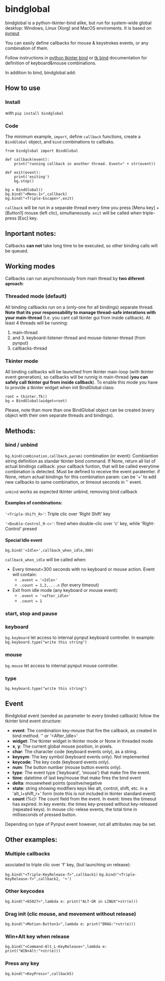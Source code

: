# bindglobal
bindglobal is a python-tkinter-bind alike, but run for system-wide global desktop: Windows, Linux (Xorg) and MacOS
enviroments. It is based on [pynput](https://pynput.readthedocs.io)

You can easily define callbacks for mouse & keystrokes events, or any combination of them.

Follow instructions in [python tkinter bind](https://effbot.org/tkinterbook/tkinter-events-and-bindings.htm) or [tk
bind](https://www.tcl.tk/man/tcl8.6/TkCmd/bind.htm) documentation for definition of keyboard&mouse combinations.

In addition to bind, bindglobal add:

**<Idle>**
**<Long>**

## How to use

### Install
with 
`pip install bindglobal`

### Code
The minimum example, `import`, define `callback` functions, create a `BindGlobal` object, and `bind` combinations to callbaks.

    from bindglobal import BindGlobal

    def callback(event): 
        print("running callback in another thread. Event=" + str(event)) 
    
    def exit(event): 
        print('exiting')
        bg.stop()
    
    bg = BindGlobal()
    bg.bind("<Menu-1>",callback) 
    bg.bind("<Triple-Escape>",exit) 
 
`callback` will be run in a separate thread every time you press [Menu key] + [Button1] mouse (left clic), simultaneously.
 `exit` will be called when triple-press [Esc] key.

## Inportant notes:

Callbacks **can not** take long time to be executed, so other binding calls will be queued.

## Working modes
Callbacks can run asynchronously from main thread by **two diferent aproach**:

### Threaded mode (default)
All binding callbacks run on a (only-one for all bindings) separate thread. **Note that its your responsability to manage
thread-safe interations with your main-thread** (I.e. you cant call tkinter gui from inside callback). 
At least 4 threads will be running: 
1. main-thread 
2. and 3. keyboard-listener-thread and mouse-listener-thread (from pynput)
4. callbacks-thread

### Tkinter mode
All binding callbacks will be launched from tkinter main-loop (with tkinter event generation), so callbacks will
be runnig in main-thread (**you can safely call tkinter gui from inside callback**). 
To enable this mode you have to provide a tkinter widget when init BindGlobal class:

    root = tkinter.Tk() 
    bg = BindGlobal(widget=root)

Please, note than more than one BindGlobal object can be created (every object with their own separate threads and bindings).

## Methods:

### bind / unbind

`bg.bind(combination,callback,param)`
combination (or event): Combiantion string definition as standar tkinter bind command. If None, return all list of actual bindings
callback: your callback funtion, that will be called everytime combination is detected. Must be defined to receive the event paratemter. if None, return actual bindings for this combination
param: can be '+' to add new callbacks to same combination, or timeout seconds in '<Idle>' event.

`unbind` works as expected tkinter unbind, removing bind callback

#### Examples of combinations:

`'<Triple-Shift_R>'`: Triple clic over 'Right Shift' key

`'<Double-Control_R-c>'`: fired when double-clic over 'c' key, while 'Right-Control' presed


#### Special Idle event

`bg.bind('<Idle>',callback_when_idle,300)`

`callback_when_idle` will be called when:
- Every timeout=300 seconds with no keyboard or mouse action. Event will contain:
  - `.event = '<Idle>'`
  - `.count = 1,2,....n` (for every timeout)
- Exit from idle mode (any keyboard or mouse event):
  - `.event = '<after_idle>'`
  - `.count = 1`


### start, stop and pause

### keyboard

`bg.keyboard` let access to internal pynput keyboard controller.
In example:
`bg.keyboard.type("write this string")`


### mouse

`bg.mouse` let access to internal pynput mouse controller.

### type
`bg.keyboard.type("write this string")`

## Event
Bindglobal event (sended as parameter to every binded callback) follow the tkinter bind event structure:
 - **event**: The combination key-mouse that fire the callback, as created in bind method. '<Idle>' or '<After_Idle>'  
 - **widget**: The tkinter widget in tkinter mode or None in threaded mode
 - **x**, **y**: The current global mouse position, in pixels.
 - **char**: The character code (keyboard events only), as a string.
 - **keysym**: The key symbol (keyboard events only). Not implemented
 - **keycode**: The key code (keyboard events only).
 - **num**: The button number (mouse button events only).
 - **type**: The event type ('keyboard', 'mouse') that make fire the event.
 - **time**: datetime of last key/mouse that make fires the bind event
 - **delta**: mousewheel points (positve/negative
 - **state**: string showing modifiers keys like alt, control, shift, etc.
            in a 'alt_l+shift_r+' form
            (note this is not included in tkinter standard event)
 - **count** (%c): The count field from the event. In <Idle> event: times the timeout has expired. In key events: the times key-pressed without key-released (repeated keys). In mouse clic-relese events, the total time in milliseconds of pressed button.   

Depending on type of Pynput event however, not all attributes may be set.


## Other examples:

### Multiple callbacks
asociated to triple clic over 'f' key, (but launching on release):

`bg.bind("<Triple-KeyRelease-f>",callback1)`
`bg.bind("<Triple-KeyRelease-f>",callback2, '+')`
    
### Other keycodes
`bg.bind("<65027>",lambda e: print("ALT-GR in LINUX"+str(e)))`

### Drag init (clic mouse, and movement without release)
`bg.bind("<Motion-Button1>",lambda e: print("DRAG:"+str(e)))`

### Win+Alt key when release
`bg.bind("<Command-Alt_L-KeyRelease>",lambda e: print("WIN+Alt:"+str(e)))`

### Press any key
`bg.bind("<KeyPress>",callback5)`
